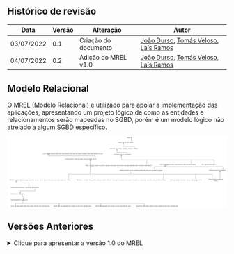 ## Histórico de revisão

| Data       | Versão | Alteração            | Autor                                     |
| ---------- | ------ | -------------------- | ----------------------------------------- |
| 03/07/2022 | 0.1    | Criação do documento | [João Durso](https://github.com/jvsdurso),  [Tomás Veloso](https://github.com/tomasvelos0), [Laís Ramos](https://github.com/laisramos123) |
| 04/07/2022 | 0.2    | Adição do MREL v1.0  | [João Durso](https://github.com/jvsdurso),  [Tomás Veloso](https://github.com/tomasvelos0), [Laís Ramos](https://github.com/laisramos123) |

## Modelo Relacional

O MREL (Modelo Relacional) é utilizado para apoiar a implementação das aplicações, apresentando um projeto lógico de como as entidades e relacionamentos serão mapeadas no SGBD, porém é um modelo lógico não atrelado a algum SGBD específico.

![MREL v1.0](../assets/images/MREL/MREL.png)

## Versões Anteriores

<details>
<summary>Clique para apresentar a versão 1.0 do MREL</summary>

### MREL v1.0

Como o Modelo Relacional foi feito no [Google Drive](https://drive.google.com/file/d/116N7p4iBj1Jgl5VEohrv1pRYw0CqJupo/view?usp=sharing), através da plataforma Diagrams(draw.io), não teve como restaurar todo o histórico de modificações. Portanto, somente as mudanças a partir da versão 1.0 serão documentadas.

![MREL v1.0](../assets/images/MREL/MREL.png)

**Autor(es):** [João Durso](https://github.com/jvsdurso) <br><br>
</details>